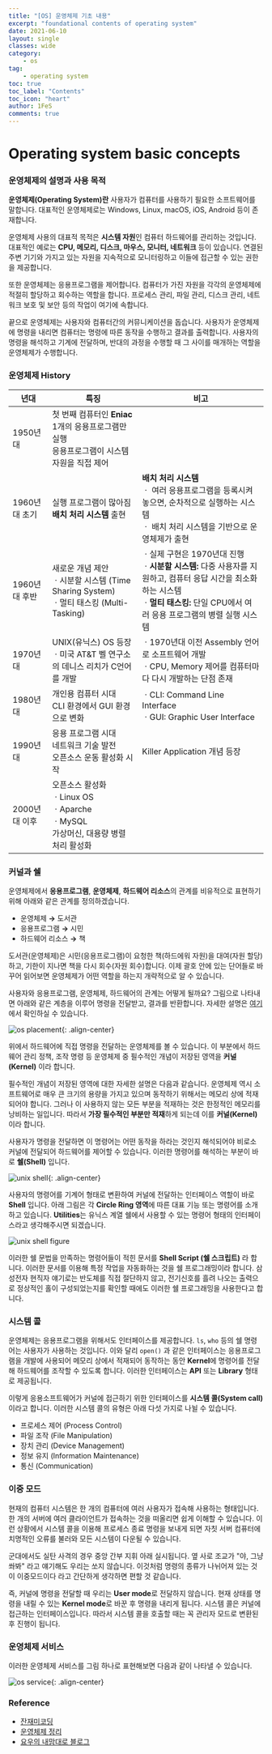 ```yaml
---
title: "[OS] 운영체제 기초 내용"
excerpt: "foundational contents of operating system"
date: 2021-06-10
layout: single
classes: wide
category:
    - os
tag:
    - operating system
toc: true
toc_label: "Contents"
toc_icon: "heart"
author: 1FeS
comments: true
---
```


# Operating system basic concepts

### 운영체제의 설명과 사용 목적

**운영체제(Operating System)란** 사용자가 컴퓨터를 사용하기 필요한 소프트웨어를 말합니다. 대표적인 운영체제로는 Windows, Linux, macOS, iOS, Android 등이 존재합니다.

운영체제 사용의 대표적 목적은 **시스템 자원**인 컴퓨터 하드웨어를 관리하는 것입니다. 대표적인 예로는 **CPU, 메모리, 디스크, 마우스, 모니터, 네트워크** 등이 있습니다. 연결된 주변 기기와 가지고 있는 자원을 지속적으로 모니터링하고 이들에 접근할 수 있는 권한을 제공합니다.

또한 운영체제는 응용프로그램을 제어합니다. 컴퓨터가 가진 자원을 각각의 운영체제에 적절히 할당하고 회수하는 역할을 합니다. 프로세스 관리, 파일 관리, 디스크 관리, 네트워크 보호 및 보안 등의 작업이 여기에 속합니다.

끝으로 운영체제는 사용자와 컴퓨터간의 커뮤니케이션을 돕습니다. 사용자가 운영체제에 명령을 내리면 컴퓨터는 명령에 따른 동작을 수행하고 결과를 출력합니다. 사용자의 명령을 해석하고 기계에 전달하며, 반대의 과정을 수행할 때 그 사이를 매개하는 역할을 운영체제가 수행합니다.

### 운영체제 History

|년대|특징|비고|
|---|---|---|
|1950년대| 첫 번째 컴퓨터인 **Eniac** <br>1개의 응용프로그램만 실행<br>응용프로그램이 시스템 자원을 직접 제어||
|1960년대 초기|실행 프로그램이 많아짐<br> **배치 처리 시스템** 출현| **배치 처리 시스템**<br> ㆍ 여러 응용프로그램을 등록시켜 놓으면, 순차적으로 실행하는 시스템<br> ㆍ 배치 처리 시스템을 기반으로 운영체제가 출현|
|1960년대 후반|새로운 개념 제안<br>ㆍ시분할 시스템 (Time Sharing System)<br>ㆍ멀티 태스킹 (Multi-Tasking)|ㆍ실제 구현은 1970년대 진행<br>ㆍ**시분할 시스템:** 다중 사용자를 지원하고, 컴퓨터 응답 시간을 최소화하는 시스템<br>ㆍ**멀티 태스킹:** 단일 CPU에서 여러 응용 프로그램의 병렬 실행 시스템|
|1970년대|UNIX(유닉스) OS 등장<br>ㆍ미국 AT&T 벨 연구소의 데니스 리치가 C언어를 개발|ㆍ1970년대 이전 Assembly 언어로 소프트웨어 개발<br>ㆍCPU, Memory 제어를 컴퓨터마다 다시 개발하는 단점 존재|
|1980년대|개인용 컴퓨터 시대<br>CLI 환경에서 GUI 환경으로 변화|ㆍCLI: Command Line Interface<br>ㆍGUI: Graphic User Interface|
|1990년대|응용 프로그램 시대<br>네트워크 기술 발전<br>오픈소스 운동 활성화 시작|Killer Application 개념 등장|
|2000년대 이후|오픈소스 활성화<br>ㆍLinux OS<br>ㆍAparche <br>ㆍMySQL<br> 가상머신, 대용량 병렬 처리 활성화||


### 커널과 쉘

운영체제에서 **응용프로그램**, **운영체제**, **하드웨어 리소스**의 관계를 비유적으로 표현하기 위해 아래와 같은 관계를 정의하겠습니다.

- 운영체제 **→** 도서관
- 응용프로그램 **→** 시민
- 하드웨어 리소스 **→** 책

도서관(운영체제)은 시민(응용프로그램)이 요청한 책(하드에워 자원)을 대여(자원 할당)하고, 기한이 지나면 책을 다시 회수(자원 회수)합니다. 이제 괄호 안에 있는 단어들로 바꾸어 읽어보면 운영체제가 어떤 역할을 하는지 개략적으로 알 수 있습니다.

사용자와 응용프로그램, 운영체제, 하드웨어의 관계는 어떻게 될까요? 그림으로 나타내면 아래와 같은 계층을 이루어 명령을 전달받고, 결과를 반환합니다. 자세한 설명은 [여기](https://ko.wikipedia.org/wiki/%EC%9A%B4%EC%98%81_%EC%B2%B4%EC%A0%9C)에서 확인하실 수 있습니다.

![os placement](/_img/2021-06-10/os_placement.jpg){: .align-center}

위에서 하드웨어에 직접 명령을 전달하는 운영체제를 볼 수 있습니다. 이 부분에서 하드웨어 관리 정책, 조작 명령 등 운영체제 중 필수적인 개념이 저장된 영역을 **커널(Kernel)** 이라 합니다.

필수적인 개념이 저장된 영역에 대한 자세한 설명은 다음과 같습니다. 운영체제 역시 소프트웨어로 매우 큰 크기의 용량을 가지고 있으며 동작하기 위해서는 메모리 상에 적재되어야 합니다. 그러나 이 사용하지 않는 모든 부분을 적재하는 것은 한정적인 메모리를 낭비하는 일입니다. 따라서 **가장 필수적인 부분만 적재**하게 되는데 이를 **커널(Kernel)** 이라 합니다.

사용자가 명령을 전달하면 이 명령어는 어떤 동작을 하라는 것인지 해석되어야 비로소 커널에 전달되어 하드웨어를 제어할 수 있습니다. 이러한 명령어를 해석하는 부분이 바로 **쉘(Shell)** 입니다.

![unix shell](/_img/2021-06-10/unix_shell.jpg){: .align-center}

사용자의 명령어를 기계어 형태로 변환하여 커널에 전달하는 인터페이스 역할이 바로 **Shell** 입니다. 아래 그림은 각 **Circle Ring 영역**에 따른 대표 기능 또는 명령어를 소개하고 있습니다. **Utilities**는 유닉스 계열 쉘에서 사용할 수 있는 명령어 형태의 인터페이스라고 생각해주시면 되겠습니다.

![unix shell figure](/_img/2021-06-10/unix_shell_figure.jpg)

이러한 쉘 문법을 만족하는 명령어들이 적힌 문서를 **Shell Script (쉘 스크립트)** 라 합니다. 이러한 문서를 이용해 특정 작업을 자동화하는 것을 쉘 프로그래밍이라 합니다. 삼성전자 현직자 얘기로는 반도체를 직접 절단하지 않고, 전기신호를 흘려 나오는 출력으로 정상적인 홀이 구성되었는지를 확인할 때에도 이러한 쉘 프로그래밍을 사용한다고 합니다.

### 시스템 콜

운영체제는 응용프로그램을 위해서도 인터페이스를 제공합니다. `ls`, `who` 등의 쉘 명령어는 사용자가 사용하는 것입니다. 이와 달리 `open()` 과 같은 인터페이스는 응용프로그램을 개발에 사용되어 메모리 상에서 적재되어 동작하는 동안 **Kernel**에 명령어를 전달해 하드웨어를 조작할 수 있도록 합니다. 이러한 인터페이스는 **API** 또는 **Library** 형태로 제공됩니다.

이렇게 응용소프트웨어가 커널에 접근하기 위한 인터페이스를 **시스템 콜(System call)** 이라고 합니다. 이러한 시스템 콜의 유형은 아래 다섯 가지로 나뉠 수 있습니다.

- 프로세스 제어 (Process Control)
- 파일 조작 (File Manipulation)
- 장치 관리 (Device Management)
- 정보 유지 (Information Maintenance)
- 통신 (Communication)

### 이중 모드

현재의 컴퓨터 시스템은 한 개의 컴퓨터에 여러 사용자가 접속해 사용하는 형태입니다. 한 개의 서버에 여러 클라이언트가 접속하는 것을 떠올리면 쉽게 이해할 수 있습니다. 이런 상황에서 시스템 콜을 이용해 프로세스 종료 명령을 보내게 되면 자칫 서버 컴퓨터에 치명적인 오류를 불러와 모든 시스템이 다운될 수 있습니다.

군대에서도 실탄 사격의 경우 중앙 간부 지휘 아래 실시됩니다. 옆 사로 조교가 "야, 그냥 쏴봐" 라고 얘기해도 우리는 쏘지 않습니다. 이것처럼 명령의 종류가 나뉘어져 있는 것이 이중모드이다 라고 간단하게 생각하면 편할 것 같습니다.

즉, 커널에 명령을 전달할 때 우리는 **User mode**로 전달하지 않습니다. 현재 상태를 명령을 내릴 수 있는 **Kernel mode**로 바꾼 후 명령을 내리게 됩니다. 시스템 콜은 커널에 접근하는 인터페이스입니다. 따라서 시스템 콜을 호출할 때는 꼭 관리자 모드로 변환된 후 진행이 됩니다.

### 운영체제 서비스

이러한 운영체제 서비스를 그림 하나로 표현해보면 다음과 같이 나타낼 수 있습니다.

![os service](/_img/2021-06-10/os_service.jpg){: .align-center}

### Reference
- [잔재미코딩](https://www.fun-coding.org/whatisos.html)
- [운영체제 정리](https://velog.io/@codemcd/%EC%9A%B4%EC%98%81%EC%B2%B4%EC%A0%9COS-1.-%EC%9A%B4%EC%98%81%EC%B2%B4%EC%A0%9C%EB%9E%80)
- [요우의 내맘대로 블로그](https://luckyyowu.tistory.com/132?category=751813)
